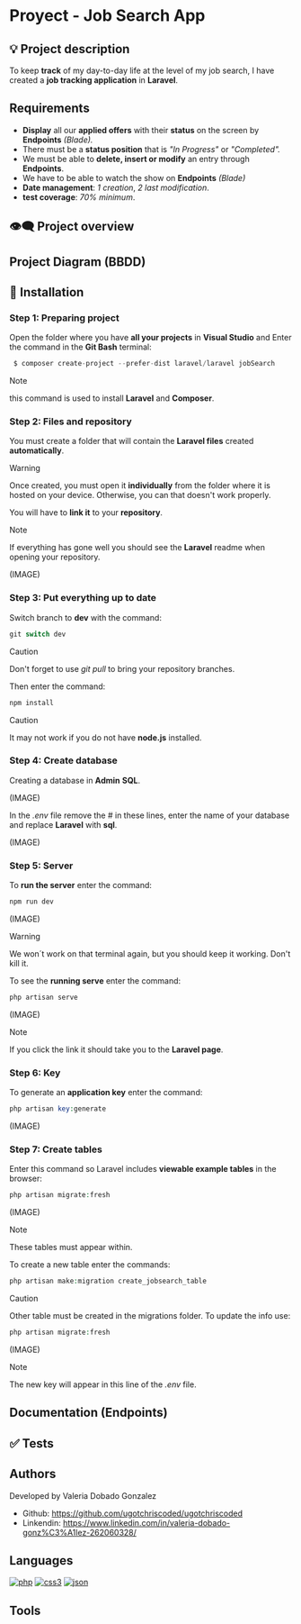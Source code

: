 # Proyect - Job Search App

## :bulb: Project description
To keep **track** of my day-to-day life at the level of my job search, I have created a **job tracking application** in **Laravel**.

## Requirements
- **Display** all our **applied offers** with their **status** on the screen by **Endpoints** *(Blade).*
- There must be a **status position** that is *"In Progress"* or *"Completed".*
- We must be able to **delete, insert or modify** an entry through **Endpoints**.
- We have to be able to watch the show on **Endpoints** *(Blade)*
- **Date management**: *1 creation*, *2 last modification*.
- **test coverage**: *70% minimum*.

## :eye_speech_bubble: Project overview

## Project Diagram (BBDD)

## :scroll: Installation

### Step 1: Preparing project

Open the folder where you have **all your projects** in **Visual Studio** and
Enter the command in the **Git Bash** terminal:

```php
 $ composer create-project --prefer-dist laravel/laravel jobSearch
 ```

> [!NOTE] 
> this command is used to install **Laravel** and **Composer**.

### Step 2: Files and repository

You must create a folder that will contain the **Laravel files** created **automatically**.

> [!WARNING] 
> Once created, you must open it **individually** from the folder where it is hosted on your device. Otherwise, you can that doesn't work properly.

You will have to **link it** to your **repository**.

> [!NOTE] 
> If everything has gone well you should see the **Laravel** readme when opening
your repository.

(IMAGE)

### Step 3: Put everything up to date

Switch branch to **dev** with the command:

```php
git switch dev
```

> [!CAUTION] 
> Don't forget to use *git pull* to bring your repository branches.

Then enter the command:

```php
npm install
```

> [!CAUTION] 
> It may not work if you do not have **node.js** installed.

### Step 4: Create database
Creating a database in **Admin** **SQL**.

(IMAGE)

In the *.env* file remove the # in these lines, enter the name of your database and replace **Laravel** with **sql**.

(IMAGE)

### Step 5: Server

To **run the server** enter the command:

```php
npm run dev
```

(IMAGE)

> [!WARNING]
> We won´t work on that terminal again, but you should keep it working. Don't kill it.

To see the **running serve** enter the command:

```php
php artisan serve
```
(IMAGE)

> [!NOTE]
> If you click the link it should take you to the **Laravel page**.

### Step 6: Key

To generate an **application key** enter the command:

```php
php artisan key:generate
```

(IMAGE)

### Step 7: Create tables 
Enter this command so Laravel includes **viewable example tables** in the browser:

```php
php artisan migrate:fresh
```

(IMAGE)

> [!NOTE]
> These tables must appear within.

To create a new table enter the commands:

```php
php artisan make:migration create_jobsearch_table
```

> [!CAUTION]
> Other table must be created in the migrations folder. To update the info use:

```php
php artisan migrate:fresh
```

(IMAGE)

> [!NOTE]
> The new key will appear in this line of the *.env* file.

## Documentation (Endpoints)

## :white_check_mark: Tests

## Authors
Developed by Valeria Dobado Gonzalez
- Github: https://github.com/ugotchriscoded/ugotchriscoded
- Linkendin: https://www.linkedin.com/in/valeria-dobado-gonz%C3%A1lez-262060328/

## Languages
<a href='https://github.com/shivamkapasia0' target="_blank"><img alt='php' src='https://img.shields.io/badge/php-100000?style=for-the-badge&logo=php&logoColor=white&labelColor=000000&color=000000'/></a>
<a href='https://github.com/shivamkapasia0' target="_blank"><img alt='css3' src='https://img.shields.io/badge/css3-100000?style=for-the-badge&logo=css3&logoColor=white&labelColor=000000&color=000000'/></a>
<a href='https://github.com/shivamkapasia0' target="_blank"><img alt='json' src='https://img.shields.io/badge/JSON-100000?style=for-the-badge&logo=json&logoColor=white&labelColor=000000&color=000000'/></a>

## Tools
